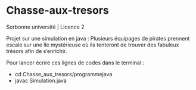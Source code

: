 # Chasse-aux-tresors
Sorbonne université | Licence 2

Projet sur une simulation en java : 
Plusieurs équipages de pirates prennent escale sur une île mystérieuse où ils tenteront de trouver des fabuleux trésors afin de s’enrichir.

Pour lancer écrire ces lignes de codes dans le terminal : 
- cd Chasse_aux_tresors/programmejava
- javac Simulation.java
